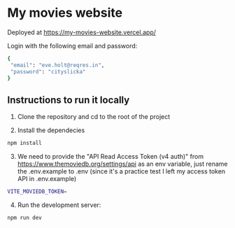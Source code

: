 # My movies website

Deployed at
https://my-movies-website.vercel.app/

Login with the following email and password:
```bash
{
 "email": "eve.holt@reqres.in",
 "password": "cityslicka"
}
```

## Instructions to run it locally

1. Clone the repository and cd to the root of the project

2. Install the dependecies 
```bash
npm install
```
3. We need to provide the "API Read Access Token (v4 auth)" from https://www.themoviedb.org/settings/api as an env variable, just rename the .env.example to .env (since it's a practice test I left my access token API in .env.example)
```bash
VITE_MOVIEDB_TOKEN=
```
4. Run the development server:
```bash
npm run dev
```
